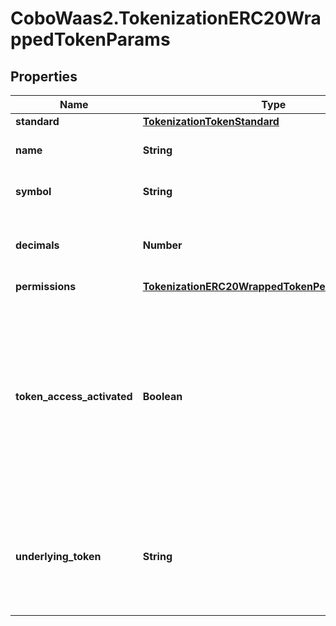 # CoboWaas2.TokenizationERC20WrappedTokenParams

## Properties

Name | Type | Description | Notes
------------ | ------------- | ------------- | -------------
**standard** | [**TokenizationTokenStandard**](TokenizationTokenStandard.md) |  | 
**name** | **String** | The name of the token. | 
**symbol** | **String** | The symbol of the token. | 
**decimals** | **Number** | The number of decimals for the token. | 
**permissions** | [**TokenizationERC20WrappedTokenPermissionParams**](TokenizationERC20WrappedTokenPermissionParams.md) |  | [optional] 
**token_access_activated** | **Boolean** | Whether the allowlist feature is activated for the token. When activated, only addresses in the allowlist can perform token operations. | [optional] [default to false]
**underlying_token** | **String** | The address of the underlying token that this tokenized asset represents. | 


